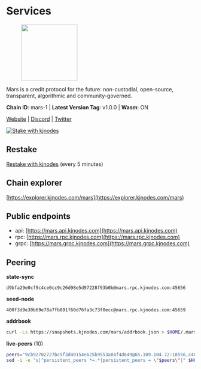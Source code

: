 # Services

<figure><img src="https://raw.githubusercontent.com/kj89/testnet_manuals/main/pingpub/logos/mars.png" width="150" alt=""><figcaption></figcaption></figure>

Mars is a credit protocol for the future: non-custodial,  open-source, transparent, algorithmic and community-governed.

**Chain ID**: mars-1 | **Latest Version Tag**: v1.0.0 | **Wasm**: ON

[Website](https://marsprotocol.io) | [Discord](https://discord.gg/marsprotocol) | [Twitter](https://twitter.com/mars_protocol)

[![Stake with kjnodes](https://i.ibb.co/cr44Q8j/button-stake-with-kjnodes.png)](https://restake.app/mars/marsvaloper1p9t4gr40rnpdwqacxgcqp7ffrfw908nu020g4n)

## Restake

[Restake with kjnodes](https://restake.app/mars/marsvaloper1p9t4gr40rnpdwqacxgcqp7ffrfw908nu020g4n) (every 5 minutes)
## Chain explorer
[https://explorer.kjnodes.com/mars](https://explorer.kjnodes.com/mars)

## Public endpoints

* api: [https://mars.api.kjnodes.com](https://mars.api.kjnodes.com)
* rpc: [https://mars.rpc.kjnodes.com](https://mars.rpc.kjnodes.com)
* grpc: [https://mars.grpc.kjnodes.com](https://mars.grpc.kjnodes.com)

## Peering

**state-sync**

```text
d9bfa29e0cf9c4ce0cc9c26d98e5d97228f93b0b@mars.rpc.kjnodes.com:45656
```

**seed-node**

```text
400f3d9e30b69e78a7fb891f60d76fa3c73f0ecc@mars.rpc.kjnodes.com:45659
```

**addrbook**
```bash
curl -Ls https://snapshots.kjnodes.com/mars/addrbook.json > $HOME/.mars/config/addrbook.json
```

**live-peers** (10)
```bash
peers="9cb92702727bc5f3d40154e625b9553a04f4d649@65.109.104.72:18556,c46be592341987eae20ac681cb08d2abcc02ab9a@137.74.4.20:2000,88f8e4d74b70e18d4f3515d34701704086aa77e1@38.146.3.134:18556,d9bfa29e0cf9c4ce0cc9c26d98e5d97228f93b0b@65.109.88.38:45656,66fbae56ce70f466194883bb4962a5778916439a@185.188.250.24:45656,04c687dea43de3f30df5672b30b061789a0cf8e8@144.202.72.17:26606,89757803f40da51678451735445ad40d5b15e059@169.155.44.75:26656,f6eddb5f6ef49a1a2007e586da4755b2b2081b3d@51.89.6.150:20656,d0dbb50a474888b8bed04bf8a23ac6b8bae443ee@5.79.79.80:18095,b6939330a08264dd09d531f1695e7114e0e7076c@65.108.126.35:33656"
sed -i -e "s|^persistent_peers *=.*|persistent_peers = \"$peers\"|" $HOME/.mars/config/config.toml
```
